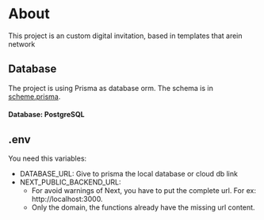 # About
This project is an custom digital invitation, based in templates that arein network

## Database
The project is using Prisma as database orm. The schema is in [scheme.prisma](./prisma/schema.prisma).

#### Database: PostgreSQL

## .env
You need this variables:
+ DATABASE_URL: Give to prisma the local database or cloud db link
+ NEXT_PUBLIC_BACKEND_URL:
    - For avoid warnings of Next, you have to put the complete url. For ex: http://localhost:3000.
    - Only the domain, the functions already have the missing url content.

